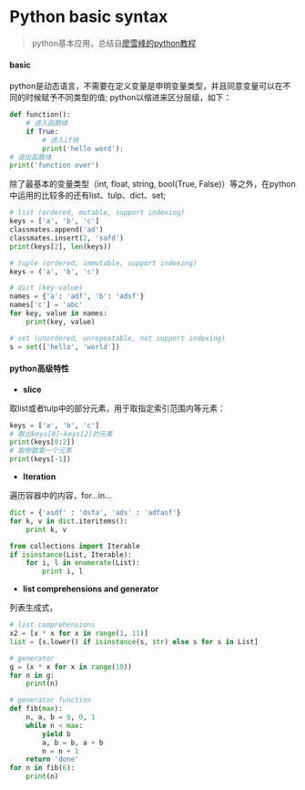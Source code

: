 # Python basic syntax

> python基本应用，总结自[廖雪峰的python教程](http://www.liaoxuefeng.com/wiki/0014316089557264a6b348958f449949df42a6d3a2e542c000)

#### basic

python是动态语言，不需要在定义变量是申明变量类型，并且同意变量可以在不同的时候赋予不同类型的值; python以缩进来区分层级，如下：
```python
def function():
	# 进入函数体
	if True:
		# 进入if块
		print('hello word');
# 退出函数体
print('function over')
```

除了最基本的变量类型（int, float, string, bool(True, False)）等之外，在python中运用的比较多的还有list、tulp、dict、set;
```python
# list (ordered, mutable, support indexing)
keys = ['a', 'b', 'c']
classmates.append('ad')
classmates.insert(2, 'safd')
print(keys[2], len(keys))

# tuple (ordered, immutable, support indexing)
keys = ('a', 'b', 'c')

# dict (key-value)
names = {'a': 'adf', 'b': 'adsf'}
names['c'] = 'abc'
for key, value in names:
	print(key, value)

# set (unordered, unrepeatable, not support indexing)
s = set(['hello', 'world'])
```

#### python高级特性

- **slice**

取list或者tulp中的部分元素，用于取指定索引范围内等元素：
```python
keys = ['a', 'b', 'c']
# 取出keys[0]~keys[2]的元素
print(keys[0:2])
# 取倒数第一个元素
print(keys[-1])
```

- **Iteration**

遍历容器中的内容，for...in...
```python
dict = {'asdf' : 'dsfa', 'ads' : 'adfasf'}
for k, v in dict.iteritems():
	print k, v

from collections import Iterable
if isinstance(List, Iterable):
	for i, l in enumerate(List):
		print i, l
```

- **list comprehensions and generator**

列表生成式，
```python
# list comprehensions
x2 = [x * x for x in range(1, 11)]
list = [s.lower() if isinstance(s, str) else s for s in List]

# generator
g = (x * x for x in range(10))
for n in g:
	print(n)

# generator function
def fib(max):
    n, a, b = 0, 0, 1
    while n < max:
        yield b
        a, b = b, a + b
        n = n + 1
    return 'done'
for n in fib(6):
	print(n)
```
